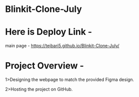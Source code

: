 # Blinkit-Clone-July

# Here is Deploy Link - 

 main page - https://tejbari5.github.io/Blinkit-Clone-July/

# Project Overview -

1>Designing the webpage to match the provided Figma design.

2>Hosting the project on GitHub.


